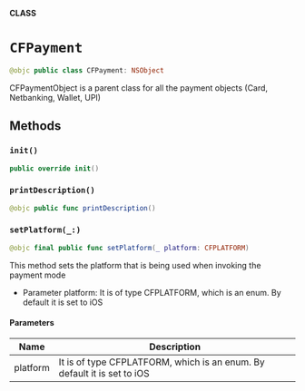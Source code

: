 **CLASS**

# `CFPayment`

```swift
@objc public class CFPayment: NSObject
```

CFPaymentObject is a parent class for all the payment objects (Card, Netbanking, Wallet, UPI)

## Methods
### `init()`

```swift
public override init()
```

### `printDescription()`

```swift
@objc public func printDescription()
```

### `setPlatform(_:)`

```swift
@objc final public func setPlatform(_ platform: CFPLATFORM)
```

This method sets the platform that is being used when invoking the payment mode
- Parameter platform: It is of type CFPLATFORM, which is an enum. By default it is set to iOS

#### Parameters

| Name | Description |
| ---- | ----------- |
| platform | It is of type CFPLATFORM, which is an enum. By default it is set to iOS |